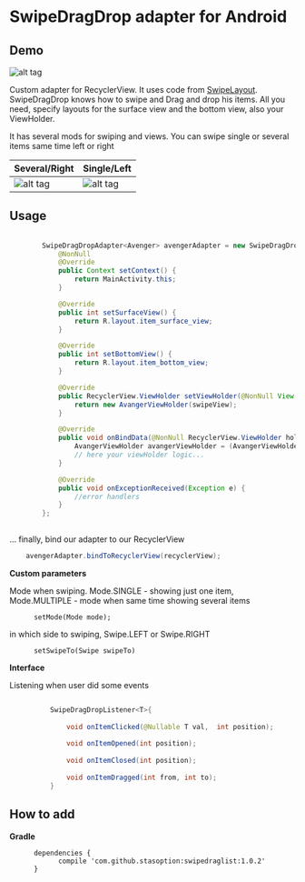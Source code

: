 # SwipeDragDrop adapter for Android

## Demo
![alt tag](https://media.giphy.com/media/kFNOmzKEZI1u8sQZzo/giphy.gif)

Custom adapter for RecyclerView. It uses code from  [SwipeLayout](https://github.com/daimajia/AndroidSwipeLayout).
SwipeDragDrop knows how to swipe and Drag and drop his items. 
All you need, specify layouts for the surface view and the bottom view, also your ViewHolder.

It has several mods for swiping and views. You can swipe single or several items same time left or right

Several/Right | Single/Left
------------ | -------------
![alt tag](https://media.giphy.com/media/QfGO9qSSqpP0fly0ht/giphy.gif) | ![alt tag](https://media.giphy.com/media/i3ZfZOcN68CGP9z1bk/giphy.gif)


## Usage
```java
          
        SwipeDragDropAdapter<Avenger> avengerAdapter = new SwipeDragDropAdapter<Avenger>() {
            @NonNull
            @Override
            public Context setContext() {
                return MainActivity.this;
            }

            @Override
            public int setSurfaceView() {
                return R.layout.item_surface_view;
            }

            @Override
            public int setBottomView() {
                return R.layout.item_bottom_view;
            }

            @Override
            public RecyclerView.ViewHolder setViewHolder(@NonNull View swipeView) {
                return new AvangerViewHolder(swipeView);
            }

            @Override
            public void onBindData(@NonNull RecyclerView.ViewHolder holder, Avenger val, int position) {
                AvangerViewHolder avangerViewHolder = (AvangerViewHolder) holder;
                // here your viewHolder logic...
            }

            @Override
            public void onExceptionReceived(Exception e) {
                //error handlers
            }
        };
   
```     

... finally, bind our adapter to our RecyclerView

```java
    avengerAdapter.bindToRecyclerView(recyclerView);

```

**Custom parameters**<br />

Mode when swiping. Mode.SINGLE - showing just one item, Mode.MULTIPLE - mode when same time showing several items

          setMode(Mode mode); 
          
in which side to swiping, Swipe.LEFT or Swipe.RIGHT  

          setSwipeTo(Swipe swipeTo)
          
**Interface**<br />   

Listening when user did some events

```java

          SwipeDragDropListener<T>{    
          
              void onItemClicked(@Nullable T val,  int position);
              
              void onItemOpened(int position);
              
              void onItemClosed(int position);
              
              void onItemDragged(int from, int to);
          }

```
          
          
## How to add

**Gradle**<br />

```
      dependencies {
            compile 'com.github.stasoption:swipedraglist:1.0.2'
      }
```
